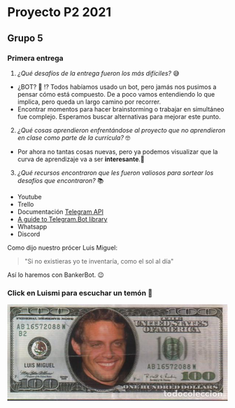# Proyecto P2 2021
## Grupo 5
### Primera entrega
1. *¿Qué desafíos de la entrega fueron los más difíciles?* :sweat_smile:
- ¿BOT? :robot: :interrobang: Todos habíamos usado un bot, pero jamás nos pusimos a pensar cómo está compuesto. De a poco vamos entendiendo lo que implica, pero queda un largo camino por recorrer.
- Encontrar momentos para hacer brainstorming o trabajar en simultáneo fue complejo. Esperamos buscar alternativas para mejorar este punto.
2. *¿Qué cosas aprendieron enfrentándose al proyecto que no aprendieron en clase como parte de la currícula?* :nerd_face:
- Por ahora no tantas cosas nuevas, pero ya podemos visualizar que la curva de aprendizaje va a ser **interesante**.:woozy_face:
3. *¿Qué recursos encontraron que les fueron valiosos para sortear los desafíos que encontraron?* :books:
- Youtube
- Trello
- Documentación [Telegram API](https://core.telegram.org/bots/api)
- [A guide to Telegram.Bot library](https://telegrambots.github.io/book/1/quickstart.html)
- Whatsapp
- Discord

Como dijo nuestro prócer Luis Miguel:
> "Si no existieras yo te inventaría, como el sol al día"

Así lo haremos con BankerBot. :wink:

### **Click en Luismi para escuchar un temón** :musical_note:
[![Temón](/docs/67195573.jpeg)](https://www.youtube.com/watch?v=yG7MPEQm1-w) 

